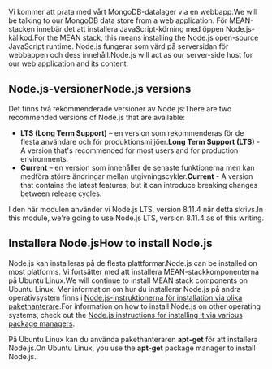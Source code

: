 <span data-ttu-id="549c0-101">Vi kommer att prata med vårt MongoDB-datalager via en webbapp.</span><span class="sxs-lookup"><span data-stu-id="549c0-101">We will be talking to our MongoDB data store from a web application.</span></span> <span data-ttu-id="549c0-102">För MEAN-stacken innebär det att installera JavaScript-körning med öppen Node.js-källkod.</span><span class="sxs-lookup"><span data-stu-id="549c0-102">For the MEAN stack, this means installing the Node.js open-source JavaScript runtime.</span></span> <span data-ttu-id="549c0-103">Node.js fungerar som värd på serversidan för webbappen och dess innehåll.</span><span class="sxs-lookup"><span data-stu-id="549c0-103">Node.js will act as our server-side host for our web application and its content.</span></span>

## <a name="nodejs-versions"></a><span data-ttu-id="549c0-104">Node.js-versioner</span><span class="sxs-lookup"><span data-stu-id="549c0-104">Node.js versions</span></span>

<span data-ttu-id="549c0-105">Det finns två rekommenderade versioner av Node.js:</span><span class="sxs-lookup"><span data-stu-id="549c0-105">There are two recommended versions of Node.js that are available:</span></span>

- <span data-ttu-id="549c0-106">**LTS (Long Term Support)** – en version som rekommenderas för de flesta användare och för produktionsmiljöer.</span><span class="sxs-lookup"><span data-stu-id="549c0-106">**Long Term Support (LTS)** - A version that's recommended for most users and for production environments.</span></span>
- <span data-ttu-id="549c0-107">**Current** – en version som innehåller de senaste funktionerna men kan medföra större ändringar mellan utgivningscykler.</span><span class="sxs-lookup"><span data-stu-id="549c0-107">**Current** - A version that contains the latest features, but it can introduce breaking changes between release cycles.</span></span>

<span data-ttu-id="549c0-108">I den här modulen använder vi Node.js LTS, version 8.11.4 när detta skrivs.</span><span class="sxs-lookup"><span data-stu-id="549c0-108">In this module, we're going to use Node.js LTS, version 8.11.4 as of this writing.</span></span>

## <a name="how-to-install-nodejs"></a><span data-ttu-id="549c0-109">Installera Node.js</span><span class="sxs-lookup"><span data-stu-id="549c0-109">How to install Node.js</span></span>

<span data-ttu-id="549c0-110">Node.js kan installeras på de flesta plattformar.</span><span class="sxs-lookup"><span data-stu-id="549c0-110">Node.js can be installed on most platforms.</span></span> <span data-ttu-id="549c0-111">Vi fortsätter med att installera MEAN-stackkomponenterna på Ubuntu Linux.</span><span class="sxs-lookup"><span data-stu-id="549c0-111">We will continue to install MEAN stack components on Ubuntu Linux.</span></span> <span data-ttu-id="549c0-112">Mer information om hur du installerar Node.js på andra operativsystem finns i [Node.js-instruktionerna för installation via olika pakethanterare](https://nodejs.org/en/download/package-manager/).</span><span class="sxs-lookup"><span data-stu-id="549c0-112">For information on how to install Node.js on other operating systems, check out the [Node.js instructions for installing it via various package managers](https://nodejs.org/en/download/package-manager/).</span></span>

<span data-ttu-id="549c0-113">På Ubuntu Linux kan du använda pakethanteraren **apt-get** för att installera Node.js.</span><span class="sxs-lookup"><span data-stu-id="549c0-113">On Ubuntu Linux, you use the **apt-get** package manager to install Node.js.</span></span>